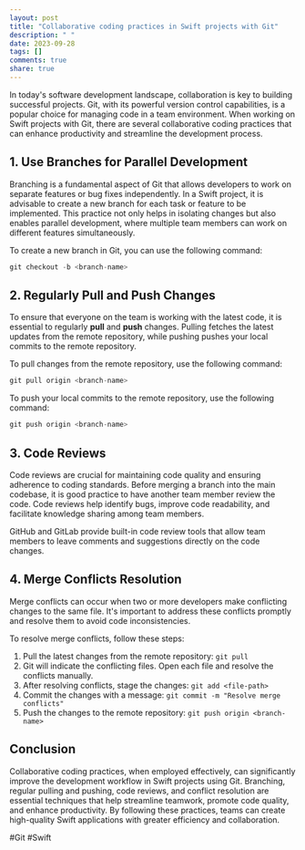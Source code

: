 ```yaml
---
layout: post
title: "Collaborative coding practices in Swift projects with Git"
description: " "
date: 2023-09-28
tags: []
comments: true
share: true
---
```


In today's software development landscape, collaboration is key to building successful projects. Git, with its powerful version control capabilities, is a popular choice for managing code in a team environment. When working on Swift projects with Git, there are several collaborative coding practices that can enhance productivity and streamline the development process. 

## 1. Use Branches for Parallel Development

Branching is a fundamental aspect of Git that allows developers to work on separate features or bug fixes independently. In a Swift project, it is advisable to create a new branch for each task or feature to be implemented. This practice not only helps in isolating changes but also enables parallel development, where multiple team members can work on different features simultaneously.

To create a new branch in Git, you can use the following command:

```swift
git checkout -b <branch-name>
```

## 2. Regularly Pull and Push Changes

To ensure that everyone on the team is working with the latest code, it is essential to regularly **pull** and **push** changes. Pulling fetches the latest updates from the remote repository, while pushing pushes your local commits to the remote repository.

To pull changes from the remote repository, use the following command:

```swift
git pull origin <branch-name>
```

To push your local commits to the remote repository, use the following command:

```swift
git push origin <branch-name>
```

## 3. Code Reviews

Code reviews are crucial for maintaining code quality and ensuring adherence to coding standards. Before merging a branch into the main codebase, it is good practice to have another team member review the code. Code reviews help identify bugs, improve code readability, and facilitate knowledge sharing among team members.

GitHub and GitLab provide built-in code review tools that allow team members to leave comments and suggestions directly on the code changes.

## 4. Merge Conflicts Resolution

Merge conflicts can occur when two or more developers make conflicting changes to the same file. It's important to address these conflicts promptly and resolve them to avoid code inconsistencies.

To resolve merge conflicts, follow these steps:

1. Pull the latest changes from the remote repository: ```git pull```
2. Git will indicate the conflicting files. Open each file and resolve the conflicts manually.
3. After resolving conflicts, stage the changes: ```git add <file-path>```
4. Commit the changes with a message: ```git commit -m "Resolve merge conflicts"```
5. Push the changes to the remote repository: ```git push origin <branch-name>```

## Conclusion

Collaborative coding practices, when employed effectively, can significantly improve the development workflow in Swift projects using Git. Branching, regular pulling and pushing, code reviews, and conflict resolution are essential techniques that help streamline teamwork, promote code quality, and enhance productivity. By following these practices, teams can create high-quality Swift applications with greater efficiency and collaboration.

#Git #Swift